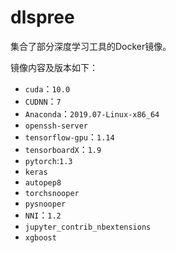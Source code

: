 # dlspree

集合了部分深度学习工具的Docker镜像。

镜像内容及版本如下：

+ `cuda`：`10.0`
+ `CUDNN`：`7`
+ `Anaconda`：`2019.07-Linux-x86_64`
+ `openssh-server`
+ `tensorflow-gpu`：`1.14`
+ `tensorboardX`：`1.9`
+ `pytorch`:`1.3`
+ `keras`
+ `autopep8`
+ `torchsnooper`
+ `pysnooper`
+ `NNI`：`1.2`
+ `jupyter_contrib_nbextensions` 
+ `xgboost`